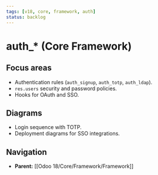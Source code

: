 ```yaml
---
tags: [v18, core, framework, auth]
status: backlog
---
```

# auth_* (Core Framework)

## Focus areas
- Authentication rules (`auth_signup`, `auth_totp`, `auth_ldap`).
- `res.users` security and password policies.
- Hooks for OAuth and SSO.

## Diagrams
- Login sequence with TOTP.
- Deployment diagrams for SSO integrations.






## Navigation
- **Parent:** [[Odoo 18/Core/Framework/Framework]]
